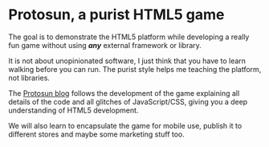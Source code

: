 # Protosun, a purist HTML5 game

The goal is to demonstrate the HTML5 platform while developing a really fun game without using ***any*** external framework or library.

It is not about unopinionated software, I just think that you have to learn walking before you can run. The purist style helps me teaching the platform, not libraries.

The [Protosun blog](http://tisztamo.github.io/protosun/) follows the development of the game explaining all details of the code and all glitches of JavaScript/CSS, giving you a deep understanding of HTML5 development.

We will also learn to encapsulate the game for mobile use, publish it to different stores and maybe some marketing stuff too.
